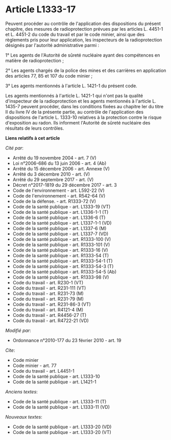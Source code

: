 # Article L1333-17

Peuvent procéder au contrôle de l'application des dispositions du présent chapitre, des mesures de radioprotection prévues
par les articles L. 4451-1 et L. 4451-2 du code du travail et par le code minier, ainsi que des règlements pris pour leur
application, les inspecteurs de la radioprotection désignés par l'autorité administrative parmi : 

1° Les agents de l'Autorité de sûreté nucléaire ayant des compétences en matière de radioprotection ; 

2° Les agents chargés de la police des mines et des carrières en application des articles 77, 85 et 107 du code minier ; 

3° Les agents mentionnés à l'article L. 1421-1 du présent code. 

Les agents mentionnés à l'article L. 1421-1 qui n'ont pas la qualité d'inspecteur de la radioprotection et les agents
mentionnés à l'article L. 1435-7 peuvent procéder, dans les conditions fixées au chapitre Ier du titre II du livre IV de la
présente partie, au contrôle de l'application des dispositions de l'article L. 1333-10 relatives à la protection contre le
risque d'exposition au radon. Ils informent l'Autorité de sûreté nucléaire des résultats de leurs contrôles.

**Liens relatifs à cet article**

_Cité par_:

  - Arrêté du 19 novembre 2004 - art. 7 (V)
  - Loi n°2006-686 du 13 juin 2006 - art. 4 (Ab)
  - Arrêté du 15 décembre 2006 - art. Annexe (V)
  - Arrêté du 3 décembre 2010 - art. (V)
  - Arrêté du 29 septembre 2017 - art. (V)
  - Décret n°2017-1819 du 29 décembre 2017 - art. 3
  - Code de l'environnement - art. L592-22 (V)
  - Code de l'environnement - art. R542-64 (V)
  - Code de la défense. - art. R1333-72 (V)
  - Code de la santé publique - art. L1333-19 (VT)
  - Code de la santé publique - art. L1336-1-1 (T)
  - Code de la santé publique - art. L1336-6 (T)
  - Code de la santé publique - art. L1337-1-1 (VD)
  - Code de la santé publique - art. L1337-6 (M)
  - Code de la santé publique - art. L1337-7 (VD)
  - Code de la santé publique - art. R1333-100 (V)
  - Code de la santé publique - art. R1333-101 (V)
  - Code de la santé publique - art. R1333-16 (V)
  - Code de la santé publique - art. R1333-54 (T)
  - Code de la santé publique - art. R1333-54-1 (T)
  - Code de la santé publique - art. R1333-54-3 (T)
  - Code de la santé publique - art. R1333-54-5 (Ab)
  - Code de la santé publique - art. R1333-98 (V)
  - Code du travail - art. R230-1 (VT)
  - Code du travail - art. R231-111 (VT)
  - Code du travail - art. R231-73 (M)
  - Code du travail - art. R231-79 (M)
  - Code du travail - art. R231-86-3 (VT)
  - Code du travail - art. R4121-4 (M)
  - Code du travail - art. R4456-27 (T)
  - Code du travail - art. R4722-21 (VD)

_Modifié par_:

  - Ordonnance n°2010-177 du 23 février 2010 - art. 19

_Cite_:

  - Code minier
  - Code minier - art. 77
  - Code du travail - art. L4451-1
  - Code de la santé publique - art. L1333-10
  - Code de la santé publique - art. L1421-1

_Anciens textes_:

  - Code de la santé publique - art. L1333-11 (T)
  - Code de la santé publique - art. L1333-11 (VD)

_Nouveaux textes_:

  - Code de la santé publique - art. L1333-20 (VD)
  - Code de la santé publique - art. L1333-20 (VT)
